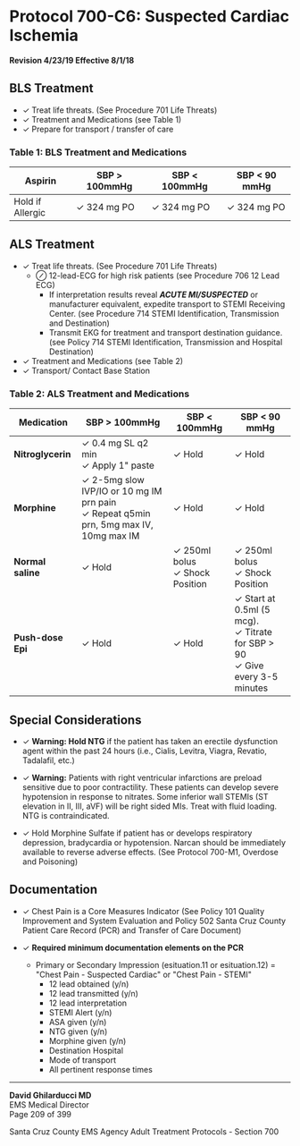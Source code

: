 # Protocol 700-C6: Suspected Cardiac Ischemia

**Revision 4/23/19 Effective 8/1/18**

## BLS Treatment

- ✓ Treat life threats. (See Procedure 701 Life Threats)
- ✓ Treatment and Medications (see Table 1)
- ✓ Prepare for transport / transfer of care

### Table 1: BLS Treatment and Medications

| Aspirin | SBP > 100mmHg | SBP < 100mmHg | SBP < 90 mmHg |
|---------|---------------|---------------|---------------|
| Hold if Allergic | ✓ 324 mg PO | ✓ 324 mg PO | ✓ 324 mg PO |

## ALS Treatment

- ✓ Treat life threats. (See Procedure 701 Life Threats)
  - ⊘ 12-lead-ECG for high risk patients (see Procedure 706 12 Lead ECG)
    - If interpretation results reveal ***ACUTE MI/SUSPECTED*** or manufacturer equivalent, expedite transport to STEMI Receiving Center. (see Procedure 714 STEMI Identification, Transmission and Destination)
    - Transmit EKG for treatment and transport destination guidance. (see Policy 714 STEMI Identification, Transmission and Hospital Destination)
- ✓ Treatment and Medications (see Table 2)
- ✓ Transport/ Contact Base Station

### Table 2: ALS Treatment and Medications

| Medication | SBP > 100mmHg | SBP < 100mmHg | SBP < 90 mmHg |
|------------|---------------|---------------|---------------|
| **Nitroglycerin** | ✓ 0.4 mg SL q2 min<br>✓ Apply 1" paste | ✓ Hold | ✓ Hold |
| **Morphine** | ✓ 2-5mg slow IVP/IO or 10 mg IM prn pain<br>✓ Repeat q5min prn, 5mg max IV, 10mg max IM | ✓ Hold | ✓ Hold |
| **Normal saline** | ✓ Hold | ✓ 250ml bolus<br>✓ Shock Position | ✓ 250ml bolus<br>✓ Shock Position |
| **Push-dose Epi** | ✓ Hold | ✓ Hold | ✓ Start at 0.5ml (5 mcg).<br>✓ Titrate for SBP > 90<br>✓ Give every 3-5 minutes |

## Special Considerations

- ✓ **Warning: Hold NTG** if the patient has taken an erectile dysfunction agent within the past 24 hours (i.e., Cialis, Levitra, Viagra, Revatio, Tadalafil, etc.)

- ✓ **Warning:** Patients with right ventricular infarctions are preload sensitive due to poor contractility. These patients can develop severe hypotension in response to nitrates. Some inferior wall STEMIs (ST elevation in II, III, aVF) will be right sided MIs. Treat with fluid loading. NTG is contraindicated.

- ✓ Hold Morphine Sulfate if patient has or develops respiratory depression, bradycardia or hypotension. Narcan should be immediately available to reverse adverse effects. (See Protocol 700-M1, Overdose and Poisoning)

## Documentation

- ✓ Chest Pain is a Core Measures Indicator (See Policy 101 Quality Improvement and System Evaluation and Policy 502 Santa Cruz County Patient Care Record (PCR) and Transfer of Care Document)

- ✓ **Required minimum documentation elements on the PCR**
  - Primary or Secondary Impression (esituation.11 or esituation.12) = "Chest Pain - Suspected Cardiac" or "Chest Pain - STEMI"
    - 12 lead obtained (y/n)
    - 12 lead transmitted (y/n)
    - 12 lead interpretation
    - STEMI Alert (y/n)
    - ASA given (y/n)
    - NTG given (y/n)
    - Morphine given (y/n)
    - Destination Hospital
    - Mode of transport
    - All pertinent response times

---

**David Ghilarducci MD**  
EMS Medical Director  
Page 209 of 399

Santa Cruz County EMS Agency Adult Treatment Protocols - Section 700

